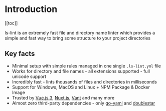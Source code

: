 # Introduction

[[toc]]

ls-lint is an extremely fast file and directory name linter which provides a simple and fast way to bring some structure to your project directories

## Key facts

- Minimal setup with simple rules managed in one single `.ls-lint.yml` file
- Works for directory and file names - all extensions supported - full unicode support
- Incredibly fast - lints thousands of files and directories in milliseconds
- Support for Windows, MacOS and Linux + NPM Package & Docker Image
- Trusted by [Vue.js 3](https://github.com/vuejs/vue-next/blob/master/.ls-lint.yml), [Nuxt.js](https://github.com/nuxt/nuxt.js/blob/dev/.ls-lint.yml), [Vant](https://github.com/youzan/vant/blob/dev/.ls-lint.yml) and many more
- Almost zero third-party dependencies - only [go-yaml](https://github.com/go-yaml/yaml) and [doublestar](https://github.com/bmatcuk/doublestar)
